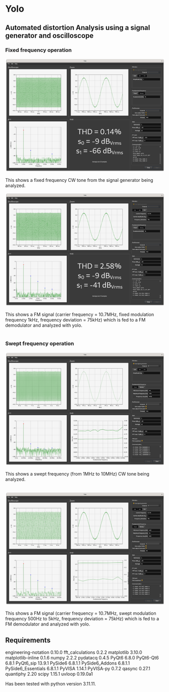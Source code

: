 # Yolo
## Automated distortion Analysis using a signal generator and oscilloscope

### Fixed frequency operation
![Alt text](resources/ui_fixed.png)

This shows a fixed frequency CW tone from the signal generator being analyzed.


![Alt text](resources/ui_fixed_FM.png)

This shows a FM signal (carrier frequency = 10.7MHz, fixed modulation frequency 1kHz, frequency deviation = 75kHz) which is fed to a FM demodulator and analyzed with yolo.
<br>
<br>


### Swept frequency operation
![Alt text](resources/ui_sweep.png)

This shows a swept frequency (from 1MHz to 10MHz) CW tone being analyzed.
<br>
<br>



![Alt text](resources/ui_swept_FM.png)

This shows a FM signal (carrier frequency = 10.7MHz, swept modulation frequency 500Hz to 5kHz, frequency deviation = 75kHz) which is fed to a FM demodulator and analyzed with yolo.


## Requirements
engineering-notation 0.10.0
fft_calculations     0.2.2
matplotlib           3.10.0
matplotlib-inline    0.1.6
numpy                2.2.2
pydatacq             0.4.5
PyQt6                6.8.0
PyQt6-Qt6            6.8.1
PyQt6_sip            13.9.1
PySide6              6.8.1.1
PySide6_Addons       6.8.1.1
PySide6_Essentials   6.8.1.1
PyVISA               1.14.1
PyVISA-py            0.7.2
qasync               0.27.1
quantiphy            2.20
scipy                1.15.1
uvloop               0.19.0a1

Has been tested with python version 3.11.11.


